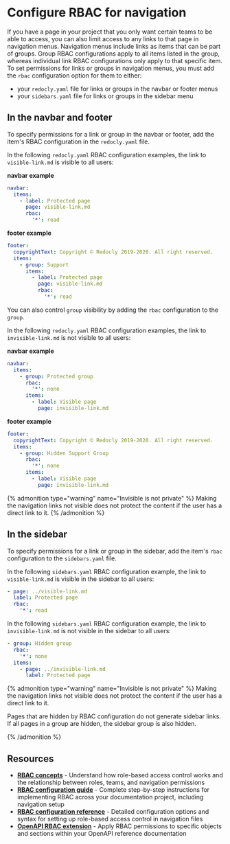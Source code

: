 # Configure RBAC for navigation

If you have a page in your project that you only want certain teams to be able to access, you can also limit access to any links to that page in navigation menus.
Navigation menus include links as items that can be part of groups.
Group RBAC configurations apply to all items listed in the group, whereas individual link RBAC configurations only apply to that specific item.
To set permissions for links or groups in navigation menus, you must add the `rbac` configuration option for them to either:

- your `redocly.yaml` file for links or groups in the navbar or footer menus
- your `sidebars.yaml` file for links or groups in the sidebar menu

## In the navbar and footer

To specify permissions for a link or group in the navbar or footer, add the item's RBAC configuration in the `redocly.yaml` file.

In the following `redocly.yaml` RBAC configuration examples, the link to `visible-link.md` is visible to all users:

**navbar example**

```yaml
navbar:
  items:
    - label: Protected page
      page: visible-link.md
      rbac:
        '*': read
```

**footer example**

```yaml
footer:
  copyrightText: Copyright © Redocly 2019-2020. All right reserved.
  items:
    - group: Support
      items:
        - label: Protected page
          page: visible-link.md
          rbac:
            '*': read
```

You can also control `group` visibility by adding the `rbac` configuration to the `group`.

In the following `redocly.yaml` RBAC configuration examples, the link to `invisible-link.md` is not visible to all users:

**navbar example**

```yaml
navbar:
  items:
    - group: Protected group
      rbac:
        '*': none
      items:
        - label: Visible page
          page: invisible-link.md
```

**footer example**

```yaml
footer:
  copyrightText: Copyright © Redocly 2019-2020. All right reserved.
  items:
    - group: Hidden Support Group
      rbac:
        '*': none
      items:
        - label: Visible page
          page: invisible-link.md
```

{% admonition type="warning" name="Invisible is not private" %}
Making the navigation links not visible does not protect the content if the user has a direct link to it.
{% /admonition %}

## In the sidebar

To specify permissions for a link or group in the sidebar, add the item's `rbac` configuration to the `sidebars.yaml` file.

In the following `sidebars.yaml` RBAC configuration example, the link to `visible-link.md` is visible in the sidebar to all users:

```yaml
- page: ../visible-link.md
  label: Protected page
  rbac:
    '*': read
```

In the following `sidebars.yaml` RBAC configuration example, the link to `invisible-link.md` is not visible in the sidebar to all users:

```yaml
- group: Hidden group
  rbac:
    '*': none
  items:
    - page: ../invisible-link.md
      label: Protected page
```

{% admonition type="warning" name="Invisible is not private" %}
Making the navigation links not visible does not protect the content if the user has a direct link to it.

Pages that are hidden by RBAC configuration do not generate sidebar links.
If all pages in a group are hidden, the sidebar group is also hidden.

{% /admonition %}

## Resources

- **[RBAC concepts](./rbac.md)** - Understand how role-based access control works and the relationship between roles, teams, and navigation permissions
- **[RBAC configuration guide](./index.md)** - Complete step-by-step instructions for implementing RBAC across your documentation project, including navigation setup
- **[RBAC configuration reference](../config/rbac.md)** - Detailed configuration options and syntax for setting up role-based access control in navigation files
- **[OpenAPI RBAC extension](../content/api-docs/openapi-extensions/x-rbac.md)** - Apply RBAC permissions to specific objects and sections within your OpenAPI reference documentation
